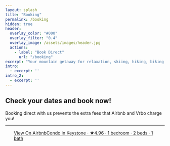 ```yaml
---
layout: splash
title: "Booking"
permalink: /booking
hidden: true
header:
  overlay_color: "#000"
  overlay_filter: "0.4"
  overlay_image: /assets/images/header.jpg
  actions:
    - label: "Book Direct"
      url: "/booking"
excerpt: "Your mountain getaway for relaxation, skiing, hiking, biking and a whole lot more!"
intro: 
  - excerpt: ''
intro_2: 
  - excerpt: ''
---
```


<!-- {% include feature_row id="intro_2" type="center" %} -->

<div class="container">
    <div class="row">
        <div class="col-lg-8 col-lg-offset-2 text-center">
            <h2 class="section-heading">Check your dates and book now!</h2>
            <p>Booking direct with us prevents the extra fees that Airbnb and Vrbo charge you!</p>
            <hr class="light">
            <div class="igms-direct-booking-widget" id="directBooking1696797720472"
                data-listing-id="a367b429-9284-4d32-994d-9aa346b7e0de" data-widget-color="#8C52FF"
                data-text-check-availability="Check Availability" data-text-book-now="Book Now">
            </div>
        </div>
    </div>
</div>

<!-- {% include feature_row id="intro_2" type="center" %} -->

<div class="airbnb-embed-frame" data-id="724056733975744264" data-view="home" style="width: 450px; height: 300px; margin: auto;"><a href="https://www.airbnb.com/rooms/724056733975744264?guests=1&amp;adults=1&amp;s=66&amp;source=embed_widget" rel="nofollow">View On Airbnb</a><a href="https://www.airbnb.com/rooms/724056733975744264?guests=1&amp;adults=1&amp;s=66&amp;source=embed_widget" rel="nofollow">Condo in Keystone · ★4.96 · 1 bedroom · 2 beds · 1 bath</a><script async="" src="https://www.airbnb.com/embeddable/airbnb_jssdk"></script></div>